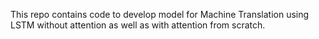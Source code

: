This repo contains code to develop model for Machine Translation using LSTM without attention as well as with attention from scratch.
